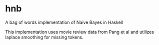 # hnb
A bag of words implementation of Naive Bayes in Haskell

This implementation uses movie review data from Pang et al and utilizes laplace smoothing for missing tokens.
